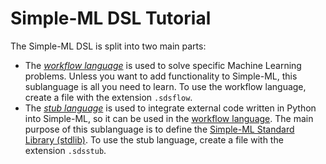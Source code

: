 # Simple-ML DSL Tutorial

The Simple-ML DSL is split into two main parts:

* The _[workflow language][workflow-language]_ is used to solve specific Machine Learning problems. Unless you want to add functionality to Simple-ML, this sublanguage is all you need to learn. To use the workflow language, create a file with the extension `.sdsflow`.
* The _[stub language][stub-language]_ is used to integrate external code written in Python into Simple-ML, so it can be used in the [workflow language][workflow-language]. The main purpose of this sublanguage is to define the [Simple-ML Standard Library (stdlib)][stdlib]. To use the stub language, create a file with the extension `.sdsstub`.

[workflow-language]: ./workflow-language/README.md
[stub-language]: ./stub-language/README.md
[stdlib]: ../../../DSL/de.unibonn.simpleml/src/main/resources/stdlib
